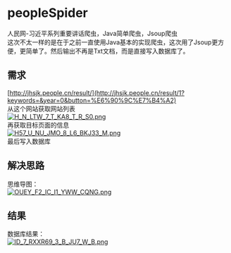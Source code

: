 # peopleSpider
人民网-习近平系列重要讲话爬虫，Java简单爬虫，Jsoup爬虫  
这次不太一样的是在于之前一直使用Java基本的实现爬虫，这次用了Jsoup更方便，更简单了。然后输出不再是Txt文档，而是直接写入数据库了。
## 需求  
[http://jhsjk.people.cn/result/](http://jhsjk.people.cn/result/1?keywords=&year=0&button=%E6%90%9C%E7%B4%A2)  
从这个网站获取网站列表  
[![H_N_LTW_7_T_KA8_T_R_S0.png](https://s26.postimg.cc/7fyuj8cbt/H_N_LTW_7_T_KA8_T_R_S0.png)](https://postimg.cc/image/7sq8peulh/)  
再获取目标页面的信息  
[![H57_U_NU_JMO_8_L6_BKJ33_M.png](https://s26.postimg.cc/v6y81ehop/H57_U_NU_JMO_8_L6_BKJ33_M.png)](https://postimg.cc/image/8i911u0at/)  
最后写入数据库  
## 解决思路
思维导图：  
[![OUEY_F2_IC_I1_YWW_CQNG.png](https://s26.postimg.cc/vwh0dui95/OUEY_F2_IC_I1_YWW_CQNG.png)](https://postimg.cc/image/c1uyrq31h/)  
## 结果
数据库结果：  
[![ID_7_RXXR69_3_B_JU7_W_B.png](https://s26.postimg.cc/isby7itrd/ID_7_RXXR69_3_B_JU7_W_B.png)](https://postimg.cc/image/dtofszpyd/)